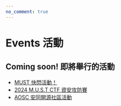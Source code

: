 ```yaml
---
no_comment: true
---
```


# Events 活動

## Coming soon! 即將舉行的活動
- [MUST 快閃活動！](/events/flash_mob/)
- [2024 M.U.S.T CTF 資安攻防賽](/events/MUSTCTF/)
- [AOSC 安同開源社區活動](/events/AOSC_event/)
